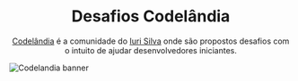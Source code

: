 <h1 align="center"> Desafios Codelândia </h1>
<p align="center"><a href="https://www.figma.com/file/Yb9IBH56g7T1hdIyZ3BMNO/Desafios---Codel%C3%A2ndia">Codelândia</a> é a comunidade do <a href="">Iuri Silva</a> onde são propostos desafios com o intuito de ajudar desenvolvedores iniciantes.</p> 

![Codelandia banner](https://user-images.githubusercontent.com/94017930/192639060-b17c2e88-7c27-4ae8-8317-301be47e7121.jpg)
